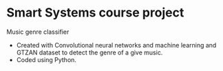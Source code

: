 # Smart Systems course project
Music genre classifier<br>
- Created with Convolutional neural networks and machine learning and GTZAN dataset to detect the genre of a give music. <br>
- Coded using Python. <br>
